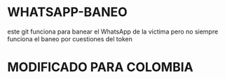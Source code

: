 # WHATSAPP-BANEO
este git funciona para banear el WhatsApp de la victima 
pero no siempre funciona el baneo por cuestiones del token 

# MODIFICADO PARA COLOMBIA

